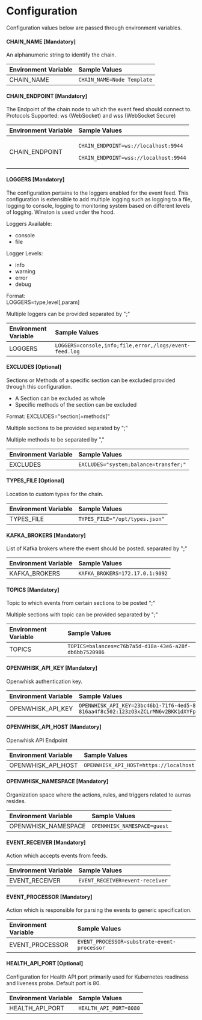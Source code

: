 # Configuration

Configuration values below are passed through environment variables.



#### CHAIN\_NAME [Mandatory]

An alphanumeric string to identify the chain.

| Environment Variable | Sample Values |
| :--- | :--- |
| CHAIN\_NAME | `CHAIN_NAME=Node Template` |



#### CHAIN\_ENDPOINT [Mandatory]

The Endpoint of the chain node to which the event feed should connect to. Protocols Supported: ws \(WebSocket\) and wss \(WebSocket Secure\)

<table>
  <thead>
    <tr>
      <th style="text-align:left">Environment Variable</th>
      <th style="text-align:left">Sample Values</th>
    </tr>
  </thead>
  <tbody>
    <tr>
      <td style="text-align:left">CHAIN_ENDPOINT</td>
      <td style="text-align:left">
        <p><code>CHAIN_ENDPOINT=ws://localhost:9944</code>
        </p>
        <p><code>CHAIN_ENDPOINT=wss://localhost:9944</code>
        </p>
      </td>
    </tr>
  </tbody>
</table>



#### LOGGERS [Mandatory]

The configuration pertains to the loggers enabled for the event feed. This configuration is extensible to add multiple logging such as logging to a file, logging to console, logging to monitoring system based on different levels of logging. Winston is used under the hood. 

Loggers Available:

* console 
* file

Logger Levels:

* info
* warning
* error
* debug

Format:  
LOGGERS=type,level\[,param\]

Multiple loggers can be provided separated by ";"

| Environment Variable | Sample Values |
| :--- | :--- |
| LOGGERS | `LOGGERS=console,info;file,error,/logs/event-feed.log` |



#### EXCLUDES [Optional]

Sections or Methods of a specific section can be excluded provided through this configuration.

* A Section can be excluded as whole
* Specific methods of the section can be excluded

Format: EXCLUDES="section\[=methods\]"

Multiple sections to be provided separated by ";"

Multiple methods to be separated by ","

| Environment Variable | Sample Values |
| :--- | :--- |
| EXCLUDES | `EXCLUDES="system;balance=transfer;"` |



#### TYPES\_FILE [Optional]

Location to custom types for the chain.

| Environment Variable | Sample Values |
| :--- | :--- |
| TYPES\_FILE | `TYPES_FILE="/opt/types.json"` |



#### KAFKA\_BROKERS [Mandatory]

List of Kafka brokers where the event should be posted. separated by ";"

| Environment Variable | Sample Values |
| :--- | :--- |
| KAFKA\_BROKERS | `KAFKA_BROKERS=172.17.0.1:9092` |



#### TOPICS [Mandatory]

Topic to which events from certain sections to be posted ";"

Multiple sections with topic can be provided separated by ";"

| Environment Variable | Sample Values |
| :--- | :--- |
| TOPICS | `TOPICS=balances=c76b7a5d-d18a-43e6-a28f-db6bb7520986` |



#### OPENWHISK\_API\_KEY [Mandatory]

Openwhisk authentication key.

| Environment Variable | Sample Values |
| :--- | :--- |
| OPENWHISK\_API\_KEY | `OPENWHISK_API_KEY=23bc46b1-71f6-4ed5-8c54-816aa4f8c502:123zO3xZCLrMN6v2BKK1dXYFpXlPkccOFqm12CdAsMgRU4VrNZ9lyGVCGuMDGIwP` |



#### OPENWHISK\_API\_HOST [Mandatory]

Openwhisk API Endpoint

| Environment Variable | Sample Values |
| :--- | :--- |
| OPENWHISK\_API\_HOST | `OPENWHISK_API_HOST=https://localhost:31001` |



#### OPENWHISK\_NAMESPACE [Mandatory]

Organization space where the actions, rules, and triggers related to aurras resides.

| Environment Variable | Sample Values |
| :--- | :--- |
| OPENWHISK\_NAMESPACE | `OPENWHISK_NAMESPACE=guest` |


#### EVENT\_RECEIVER [Mandatory]

Action which accepts events from feeds.

| Environment Variable | Sample Values |
| :--- | :--- |
| EVENT\_RECEIVER | `EVENT_RECEIVER=event-receiver` |


#### EVENT\_PROCESSOR [Mandatory]

Action which is responsible for parsing the events to generic specification.

| Environment Variable | Sample Values |
| :--- | :--- |
| EVENT\_PROCESSOR | `EVENT_PROCESSOR=substrate-event-processor` |


#### HEALTH\_API\_PORT [Optional]

Configuration for Health API port primarily used for Kubernetes readiness and liveness probe. Default port is 80.

| Environment Variable | Sample Values |
| :--- | :--- |
| HEALTH\_API\_PORT | `HEALTH_API_PORT=8080` |
